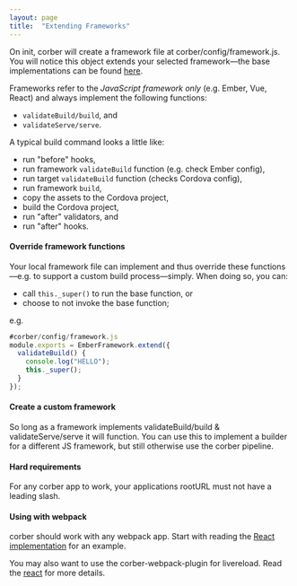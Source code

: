 ```yaml
---
layout: page
title:  "Extending Frameworks"
---
```


On init, corber will create a framework file at corber/config/framework.js.
You will notice this object extends your selected framework&mdash;the base implementations can be found [here](https://github.com/isleofcode/corber/tree/master/lib/frameworks).

Frameworks refer to the *JavaScript framework only* (e.g. Ember, Vue, React) and always implement the following functions:

- `validateBuild/build`, and
- `validateServe/serve`.

A typical build command looks a little like:

- run "before" hooks,
- run framework `validateBuild` function (e.g. check Ember config),
- run target `validateBuild` function (checks Cordova config),
- run framework `build`,
- copy the assets to the Cordova project,
- build the Cordova project,
- run "after" validators, and
- run "after" hooks.

#### Override framework functions
Your local framework file can implement and thus override these functions&mdash;e.g. to support a custom build process&mdash;simply. When doing so, you can:

- call `this._super()` to run the base function, or
- choose to not invoke the base function;

e.g.

```javascript
#corber/config/framework.js
module.exports = EmberFramework.extend({
  validateBuild() {
    console.log("HELLO");
    this._super();
  }
});
```

#### Create a custom framework

So long as a framework implements validateBuild/build & validateServe/serve it will function. You can use this to implement a builder for a different JS framework, but still otherwise use the corber pipeline.


#### Hard requirements

For any corber app to work, your applications rootURL must not have a
leading slash.


#### Using with webpack

corber should work with any webpack app. Start with reading the [React
implementation](https://github.com/isleofcode/corber/tree/master/lib/frameworks/react) for an example.

You may also want to use the corber-webpack-plugin for livereload.
Read the [react](/pages/frameworks/react) for more details.
